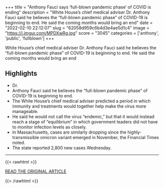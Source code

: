 +++
title = "Anthony Fauci says ‘full-blown pandemic phase’ of COVID is ending"
description = "White House’s chief medical adviser Dr. Anthony Fauci said he believes the “full-blown pandemic phase” of COVID-19 is beginning to end. He said the coming months would bring an end"
date = "2022-02-10 22:12:07"
slug = "62058d959c6b4d3e4ae5d1c4"
image = "https://i.imgur.com/MPDXwRg.jpg"
score = "3045"
categories = ['anthony', 'public', 'fullblown']
+++

White House’s chief medical adviser Dr. Anthony Fauci said he believes the “full-blown pandemic phase” of COVID-19 is beginning to end. He said the coming months would bring an end

## Highlights

- Dr.
- Anthony Fauci said he believes the “full-blown pandemic phase” of COVID-19 is beginning to end.
- The White House’s chief medical adviser predicted a period in which immunity and treatments would together help make the virus more manageable.
- He said he would not call the virus “endemic,” but that it would instead reach a stage of “equilibrium” in which government leaders did not have to monitor infection levels as closely.
- In Massachusetts, cases are similarly dropping since the highly-transmissible omicron variant emerged in November, the Financial Times noted.
- The state reported 2,800 new cases Wednesday.

---

{{< rawhtml >}}
  <p class="article-category">
    <a target="_blank" href="https://www.masslive.com/coronavirus/2022/02/anthony-fauci-says-full-blown-pandemic-phase-of-covid-is-ending.html">READ THE ORIGINAL ARTICLE</a>
  </p>
{{< /rawhtml >}}
